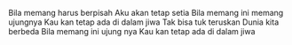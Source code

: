 Bila memang harus berpisah
Aku akan tetap setia
Bila memang ini memang ujungnya
Kau kan tetap ada di dalam jiwa
Tak bisa tuk teruskan
Dunia kita berbeda
Bila memang ini ujung nya
Kau kan tetap ada di dalam jiwa
